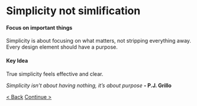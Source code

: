 # Simplicity not simlification

#### Focus on important things
Simplicity is about focusing on what matters, not stripping everything away. Every design element should have a purpose.

#### Key Idea
True simplicity feels effective and clear.

*Simplicity isn’t about having nothing, it’s about purpose* **- P.J. Grillo**

[< Back](/presentation/04.md)
[Continue >](/presentation/06.md)
